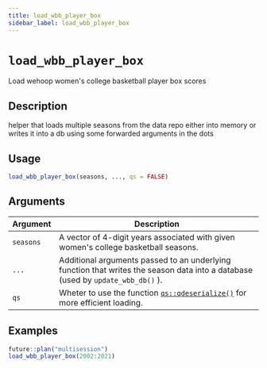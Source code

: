 ```yaml
---
title: load_wbb_player_box
sidebar_label: load_wbb_player_box
---
```

# `load_wbb_player_box`

Load wehoop women's college basketball player box scores


## Description

helper that loads multiple seasons from the data repo either into memory
 or writes it into a db using some forwarded arguments in the dots


## Usage

```r
load_wbb_player_box(seasons, ..., qs = FALSE)
```


## Arguments

Argument      |Description
------------- |----------------
`seasons`     |     A vector of 4-digit years associated with given women's college basketball seasons.
`...`     |     Additional arguments passed to an underlying function that writes the season data into a database (used by `update_wbb_db()` ).
`qs`     |     Wheter to use the function [`qs::qdeserialize()`](#qs::qdeserialize()) for more efficient loading.


## Examples

```r
future::plan("multisession")
load_wbb_player_box(2002:2021)
```


